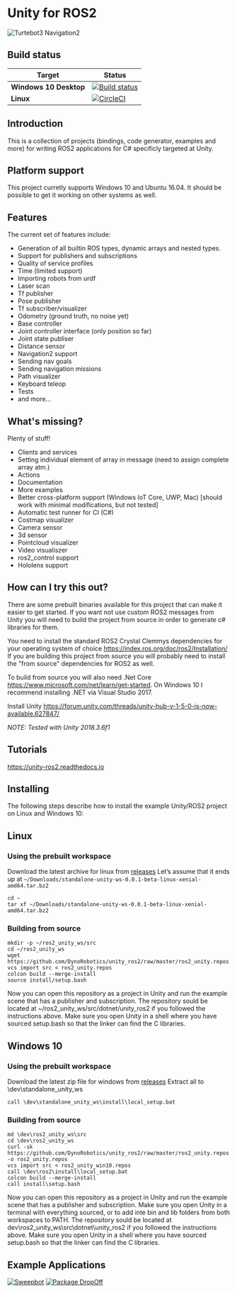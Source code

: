 Unity for ROS2
==============

![Turtebot3 Navigation2](https://i.gyazo.com/98d3d43aae3877593ecaefe4e5ba9a44.gif)

Build status
------------

| Target | Status |
|----------|--------|
| **Windows 10 Desktop**                  | [![Build status](https://ci.appveyor.com/api/projects/status/5hst1rj4hkjs54i9?svg=true)](https://ci.appveyor.com/project/samiamlabs/unity-ros2) |
| **Linux**                  | [![CircleCI](https://circleci.com/gh/DynoRobotics/unity_ros2.svg?style=svg)](https://circleci.com/gh/DynoRobotics/unity_ros2) |

Introduction
------------

This is a collection of projects (bindings, code generator, examples and more) for writing ROS2
applications for C# specificly targeted at Unity.

Platform support
----------------
This project curretly supports Windows 10 and Ubuntu 16.04. It should be possible to get it working on other systems as well.

Features
--------

The current set of features include:
- Generation of all builtin ROS types, dynamic arrays and nested types.
- Support for publishers and subscriptions
- Quality of service profiles
- Time (limited support)
- Importing robots from urdf
- Laser scan
- Tf publisher
- Pose publisher
- Tf subscriber/visualizer
- Odometry (ground truth, no noise yet)
- Base controller
- Joint controller interface (only position so far)
- Joint state publiser
- Distance sensor
- Navigation2 support
- Sending nav goals
- Sending navigation missions
- Path visualizer
- Keyboard teleop
- Tests
- and more...


What's missing?
---------------

Plenty of stuff!
- Clients and services
- Setting individual element of array in message (need to assign complete array atm.)
- Actions
- Documentation
- More examples
- Better cross-platform support (Windows IoT Core, UWP, Mac) [should work with minimal modifications, but not tested]
- Automatic test runner for CI (C#)
- Costmap visualizer
- Camera sensor
- 3d sensor
- Pointcloud visualizer
- Video visualiszer
- ros2_control support
- Hololens support

How can I try this out?
-----------------------
There are some prebuilt binaries available for this project that can make it easier to get started. If you want not use custom ROS2 messages from Unity you will need to build the project from source in order to generate c# libraries for them.

You need to install the standard ROS2 Crystal Clemmys dependencies for your operating system of choice https://index.ros.org/doc/ros2/Installation/
If you are building this project from source you will probably need to install the "from source" dependencies for ROS2 as well.

To build from source you will also need .Net Core https://www.microsoft.com/net/learn/get-started. On Windows 10 I recommend installing .NET via Visual Studio 2017.

Install Unity
https://forum.unity.com/threads/unity-hub-v-1-5-0-is-now-available.627847/

*NOTE: Tested with Unity 2018.3.6f1*

Tutorials
---------
https://unity-ros2.readthedocs.io

Installing
----------

The following steps describe how to install the example Unity/ROS2 project on Linux and Windows 10:

Linux
-----
### Using the prebuilt workspace

Download the latest archive for linux from [releases](https://github.com/DynoRobotics/unity_ros2/releases) 
Let’s assume that it ends up at `~/Downloads/standalone-unity-ws-0.0.1-beta-linux-xenial-amd64.tar.bz2`

```
cd ~
tar xf ~/Downloads/standalone-unity-ws-0.0.1-beta-linux-xenial-amd64.tar.bz2
```

### Building from source

```
mkdir -p ~/ros2_unity_ws/src
cd ~/ros2_unity_ws
wget https://github.com/DynoRobotics/unity_ros2/raw/master/ros2_unity.repos
vcs import src < ros2_unity.repos
colcon build --merge-install
source install/setup.bash
```

Now you can open this repository as a project in Unity and run the example scene that has a publisher and subscription.
The repository sould be located at ~/ros2_unity_ws/src/dotnet/unity_ros2 if you followed the instructions above.
Make sure you open Unity in a shell where you have sourced setup.bash so that the linker can find the C libraries.

Windows 10
----------
### Using the prebuilt workspace
Download the latest zip file for windows from [releases](https://github.com/DynoRobotics/unity_ros2/releases) 
Extract all to \dev\standalone_unity_ws
```
call \dev\standalone_unity_ws\install\local_setup.bat

```
### Building from source
```
md \dev\ros2_unity_ws\src
cd \dev\ros2_unity_ws
curl -sk https://github.com/DynoRobotics/unity_ros2/raw/master/ros2_unity.repos -o ros2_unity.repos
vcs import src < ros2_unity_win10.repos
call \dev\ros2\install\local_setup.bat
colcon build --merge-install
call install\setup.bash
```

Now you can open this repository as a project in Unity and run the example scene that has a publisher and subscription. Make sure you open Unity in a terminal with everything sourced, or to add inte bin and lib folders from both workspaces to PATH.
The repository sould be located at dev\ros2_unity_ws\src\dotnet\unity_ros2 if you followed the instructions above.
Make sure you open Unity in a shell where you have sourced setup.bash so that the linker can find the C libraries.



Example Applications
--------------------
[![Sweepbot](https://img.youtube.com/vi/eMKbbEQhBTg/0.jpg)](https://www.youtube.com/watch?v=nggGs9ZIdlk)
[![Package DropOff](https://img.youtube.com/vi/2is7kwPeydA/0.jpg)](https://www.youtube.com/watch?v=lptKRANOfCY)

